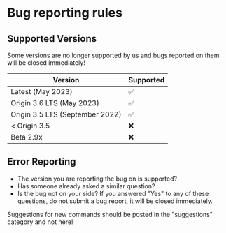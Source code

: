 # Bug reporting rules

## Supported Versions

Some versions are no longer supported by us and bugs reported on them will be closed immediately!

| Version | Supported |
| ------- | ------------------ |
| Latest (May 2023) | :white_check_mark: |
| Origin 3.6 LTS (May 2023) | :white_check_mark: | 
| Origin 3.5 LTS (September 2022) | :white_check_mark: |
| < Origin 3.5 | :x: |
| Beta 2.9x | :x: |


## Error Reporting

- The version you are reporting the bug on is supported?
- Has someone already asked a similar question?
- Is the bug not on your side?
 If you answered "Yes" to any of these questions, do not submit a bug report, it will be closed immediately.

Suggestions for new commands should be posted in the "suggestions" category and not here!
